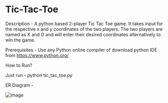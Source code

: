 # Tic-Tac-Toe

Description - A python based 2-player Tic Tac Toe game. It takes input for the respective x and y coordinates of the two players. The two players are named as X and O and will enter their desired coordinates alternatively to win the game.

Prerequisites - Use any Python online compiler of download python IDE from https://www.python.org/

How to Run?

Just run - python tic_tac_toe.py

ER Diagram - 

![image](https://user-images.githubusercontent.com/41295527/120666827-8896ca00-c4aa-11eb-9722-e9fb34601a59.png)
